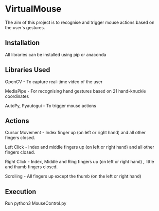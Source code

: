 # VirtualMouse

The aim of this project is to recognise and trigger mouse actions based on the user's gestures.

## Installation
All libraries can be installed using pip or anaconda

## Libraries Used
OpenCV - To capture real-time video of the user

MediaPipe - For recognising hand gestures based on 21 hand-knuckle coordinates

AutoPy, Pyautogui - To trigger mouse actions

## Actions

Cursor Movement - Index finger up (on left or right hand) and all other fingers closed.                                       

Left Click - Index and middle fingers up (on left or right hand) and all other fingers closed.                                         

Right Click - Index, Middle and Ring fingers up (on left or right hand) , little and thumb fingers closed.                            

Scrolling - All fingers up except the thumb (on the left or right hand)        

## Execution
Run python3 MouseControl.py
